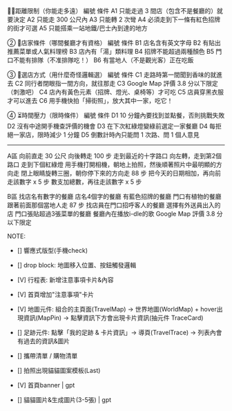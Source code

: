 🚶‍♀️距離限制（你能走多遠）
編號	條件
A1	只能走過 3 間店（包含不是餐廳的）就要決定
A2	只能走 300 公尺內
A3	只能轉 2 次彎
A4	必須走到下一條有紅色招牌的街才可選
A5	只能搭乘一站地鐵/巴士內到達的地方

② 🥘店家條件（哪間餐廳才有資格）
編號	條件
B1	店名含有英文字母
B2	有貼出推薦菜單或人氣料理榜
B3	店內有「湯」類料理
B4	招牌不能超過兩種顏色
B5	門口不能有排隊（不准排隊吃！）
B6	有當地人（不是觀光客）正在吃飯

③ 🧭選店方式（用什麼奇怪邏輯選）
編號	條件
C1	走路時第一間聞到香味的就進去
C2	同行者閉眼指一間方向，就往那走
C3	Google Map 評價 3.8 分以下限定（刺激吧）
C4	店內有黃色元素（招牌、燈光、桌椅等）才可吃
C5	店員穿黑衣服才可以進去
C6	用手機快拍「掃街照」，放大其中一家，吃它！

④ ⏳時間壓力（限時條件）
編號	條件
D1	10 分鐘內要找到並點餐，否則挑戰失敗
D2	沒有中途開手機查評價的機會
D3	在下次紅綠燈變綠前選定一家餐廳
D4	每拒絕一家店，限時減少 1 分鐘
D5	倒數計時內只能問 1 次路、問 1 個人意見


-------------------------------------------------------
A區
向前直走 30 公尺
向後轉走 100 步
走到最近的十字路口
向左轉，走到第2個路口
走到下個紅綠燈
用手機打開相機，朝地上拍照，然後順著照片中最明顯的方向走
閉上眼睛旋轉三圈，朝你停下來的方向走 88 步
把今天的日期相加，再向前走該數字 x 5 步
數支加總數，再往走該數字 x 5 步


B區
找店名有數字的餐廳
店名4個字的餐廳
有藍色招牌的餐廳
門口有植物的餐廳
跟著前面那個當地人走 87 步
找店員在門口招呼客人的餐廳
選擇有外送員出入的店
門口張貼超過3張菜單的餐廳
餐廳內在播放i-dle的歌
Google Map 評價 3.8 分以下限定


NOTE:
- [] 響應式版型(手機check)
- [] drop block: 地圖移入位置、按鈕觸發邏輯
- [V] 行程表: 新增注意事項卡片&內容
- [V] 首頁增加"注意事項"卡片
- [V] 地圖元件: 組合的主頁面(TravelMap) -> 世界地圖(WorldMap) + hover出現資訊(MapPin) -> 點擊資訊下方會出現卡片資訊(抽元件 TraceCard)
- [] 足跡元件: 點擊「我的足跡 & 卡片資訊」-> 導頁(TravelTrace) -> 列表內會有過去的資訊&圖片
- [] 攜帶清單 / 購物清單
- [] 拍照出現貓貓圖案模板(Last)

- [V] 首頁banner | gpt
- [] 貓貓圖片&生成圖片(3-5張) | gpt